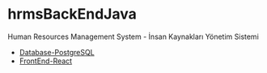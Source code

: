 # hrmsBackEndJava
Human Resources Management System - İnsan Kaynakları Yönetim Sistemi

- [Database-PostgreSQL](https://github.com/muazmemis/hrmsDatabasePostgreSql)
- [FrontEnd-React](https://github.com/muazmemis/hrmsFrontEndReact)
